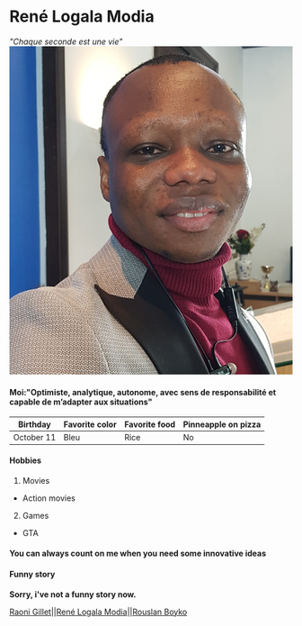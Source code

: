 # René Logala Modia 
_"Chaque seconde est une vie"_
![alt text](https://github.com/logmodia/markdown-challenge/blob/main/img1.jpg "Photo")

#### Moi:"Optimiste, analytique, autonome, avec sens de responsabilité et capable de m’adapter aux situations"

Birthday | Favorite color | Favorite food | Pinneapple on pizza
-------- | -------- | --------| -------- |
October 11 | Bleu | Rice | No

#### Hobbies

1. Movies
  - Action movies
2. Games
  - GTA

#### You can always count on me when you need some innovative ideas

#### Funny story
**Sorry, i've not a funny story now.**

[Raoni Gillet](https://github.com/GRaonix/markdown-challenge)||[René Logala Modia](https://github.com/logmodia/markdown-challenge)||[Rouslan Boyko](https://github.com/RouslanBoyko/markdown-challenge)